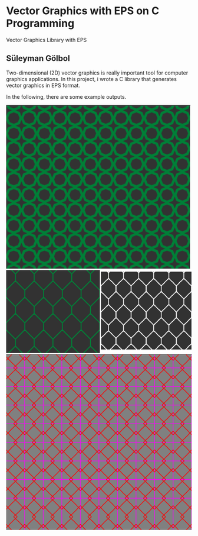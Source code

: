 # Vector Graphics with EPS on C Programming
Vector Graphics Library with EPS 

## Süleyman Gölbol

Two-dimensional (2D) vector graphics is really important tool for computer graphics applications. In this project, i wrote a C library that generates vector graphics in EPS format.

In the following, there are some example outputs.

<img src="images/image1.png" alt="a" width="500"/>
<img src="images/image2.png" alt="a" width="800"/>
<img src="images/image3.png" alt="a" width="700"/>